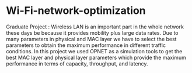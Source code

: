 # Wi-Fi-network-optimization
‏‏‏Graduate Project : Wireless LAN is an important part in the whole network these days be because it provides mobility plus large data rates. Due to many parameters in physical and MAC layer we have to select the best parameters to obtain the maximum performance in different traffic conditions. In this project we used OPNET as a simulation tools to get the best MAC layer and physical layer parameters which provide the maximum performance in terms of capacity, throughput, and latency.
